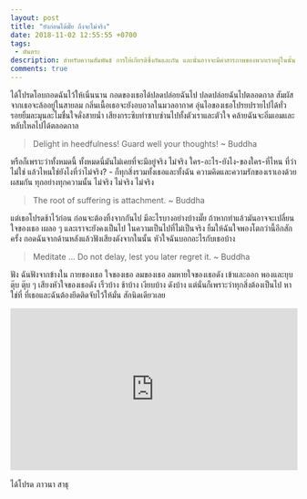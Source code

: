 ```yaml
---
layout: post
title: "ยังก่อนได้มั๊ย ถึงจะไม่จริง"
date: 2018-11-02 12:55:55 +0700
tags:
 - ตันตระ
description: สำหรับความสัมพันธ์ การให้เกียรติซึ่งกันและกัน และนั่นอาจจะมีคำสารภาพของพวกเราอยู่ในนั้น (ถึงมันจะไม่มีอยู่จริง)
comments: true
---
```

ได้โปรดโอบกอดฉันไว้ให้เนิ่นนาน กอดของเธอได้ปลดปล่อยฉันไป ปลดปล่อยฉันไปตลอดกาล สัมผัสจากเธอจะล้ออยู่ในสายลม กลิ่นเนื้อเธอจะยังอบอวลในมวลอากาศ อุ่นไอของเธอโปรยปรายไปได้ทั่ว รอยยิ้มละมุนละไมชื่นใจดั่งสายน้ำ เสียงกระซิบทำซาบซ่านไปทั้งตัวเราและตัวใจ คล้ายฉันจะอิ่มเอมและหลับใหลไปได้ตลอดกาล

> Delight in heedfulness! Guard well your thoughts! ~ Buddha

หรือก็เพราะว่าทั้งหมดนี้ ทั้งหมดนี่มันไม่เคยที่จะมีอยู่จริง ไม่จริง ใคร-อะไร-ยังไง-ของใคร-ที่ไหน ที่ว่าไม่ใช่ แล้วไหนใช่ยังไงที่ว่าไม่จริง? - ก็ทุกสิ่งรวมทั้งเธอและทั้งฉัน ความคิดและความรักของเราเองด้วยผสมกัน ทุกอย่างทุกความนั้น ไม่จริง ไม่จริง ไม่จริง

> The root of suffering is attachment. ~ Buddha

แต่เธอโปรดช้าไว้ก่อน ก่อนจะต้องทิ้งจากกันไป มีอะไรบางอย่างบ้างมั๊ย  ถ้าหากทำแล้วมันอาจจะเปลี่ยนใจของเธอ เผลอ ๆ และเราจะยังคงเป็นไป ในความเป็นไปที่ไม่เป็นจริง ยิ้มให้ฉันใจพองโตกว่านี้อีกสักครั้ง กอดฉันจากด้านหลังแล้วฟังเสียงดังจากในนั้น หัวใจฉันบอกอะไรกับเธอบ้าง

> Meditate ... Do not delay, lest you later regret it. ~ Buddha

ฟัง ฉันฟังจากข้างใน กายของเธอ ใจของเธอ ลมของเธอ ลมหายใจของเธอดัง เข้าและออก พองและยุบ ตุ๊บ ตุ๊บ ๆ เสียงหัวใจของเธอดัง เร็วบ้าง ช้าบ้าง เงียบบ้าง ดังบ้าง แต่นั่นก็เพราะว่าทุกสิ่งต้องเป็นไป หาใช่ที่ ที่เธอและฉันต้องยึดติดจับไว้ให้มั่น สักนิดเดียวเลย

<div style="position:relative;width:100%;height:0;padding-bottom:56.25%;">
<iframe style="width:100%;height:100%;position:absolute;top:0;left:0;" src="https://www.youtube.com/embed/mBrdEYW0Vno" frameborder="0" allow="autoplay; encrypted-media" allowfullscreen>
</iframe>
</div>
<br />ได้โปรด <i class="fa fa-heart" style="color:#C38FD6"></i> ภาวนา สาธุ

